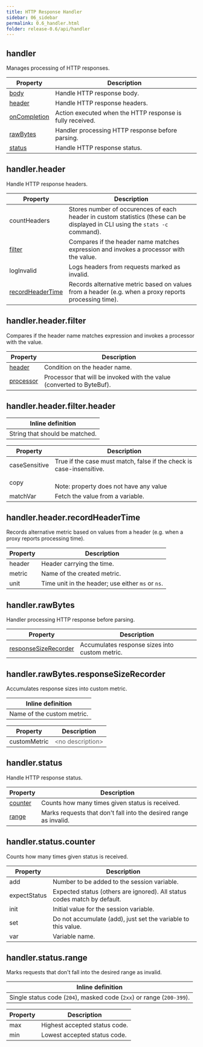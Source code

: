 ```yaml
---
title: HTTP Response Handler
sidebar: 06_sidebar
permalink: 0.6_handler.html
folder: release-0.6/api/handler
---
```


## handler

Manages processing of HTTP responses. 

| Property | Description |
| ------- | -------- |
| [body](0.6_handler_api.html#processors) | Handle HTTP response body.  |
| [header](#handlerheader) | Handle HTTP response headers.  |
| [onCompletion](0.6_handler_api.html#actions) | Action executed when the HTTP response is fully received.  |
| [rawBytes](#handlerrawbytes) | Handler processing HTTP response before parsing.  |
| [status](#handlerstatus) | Handle HTTP response status.  |

## handler.header

Handle HTTP response headers. 

| Property | Description |
| ------- | -------- |
| countHeaders | Stores number of occurences of each header in custom statistics (these can be displayed in CLI using the <code>stats -c</code> command).  |
| [filter](#handlerheaderfilter) | Compares if the header name matches expression and invokes a processor with the value.  |
| logInvalid | Logs headers from requests marked as invalid.  |
| [recordHeaderTime](#handlerheaderrecordheadertime) | Records alternative metric based on values from a header (e.g. when a proxy reports processing time).  |

## handler.header.filter

Compares if the header name matches expression and invokes a processor with the value. 

| Property | Description |
| ------- | -------- |
| [header](#handlerheaderfilterheader) | Condition on the header name.  |
| [processor](0.6_handler_api.html#processors) | Processor that will be invoked with the value (converted to ByteBuf).  |

## handler.header.filter.header


| Inline definition |
| -------- |
| String that should be matched. |

| Property | Description |
| ------- | -------- |
| caseSensitive | True if the case must match, false if the check is case-insensitive.  |
| copy | <br>Note: property does not have any value |
| matchVar | Fetch the value from a variable.  |

## handler.header.recordHeaderTime

Records alternative metric based on values from a header (e.g. when a proxy reports processing time). 

| Property | Description |
| ------- | -------- |
| header | Header carrying the time.  |
| metric | Name of the created metric.  |
| unit | Time unit in the header; use either `ms` or `ns`.  |

## handler.rawBytes

Handler processing HTTP response before parsing. 

| Property | Description |
| ------- | -------- |
| [responseSizeRecorder](#handlerrawbytesresponsesizerecorder) | Accumulates response sizes into custom metric.  |

## handler.rawBytes.responseSizeRecorder

Accumulates response sizes into custom metric. 


| Inline definition |
| -------- |
| Name of the custom metric. |

| Property | Description |
| ------- | -------- |
| customMetric | <font color="#606060">&lt;no description&gt;</font> |

## handler.status

Handle HTTP response status. 

| Property | Description |
| ------- | -------- |
| [counter](#handlerstatuscounter) | Counts how many times given status is received.  |
| [range](#handlerstatusrange) | Marks requests that don't fall into the desired range as invalid.  |

## handler.status.counter

Counts how many times given status is received. 

| Property | Description |
| ------- | -------- |
| add | Number to be added to the session variable.  |
| expectStatus | Expected status (others are ignored). All status codes match by default.  |
| init | Initial value for the session variable.  |
| set | Do not accumulate (add), just set the variable to this value.  |
| var | Variable name.  |

## handler.status.range

Marks requests that don't fall into the desired range as invalid. 


| Inline definition |
| -------- |
| Single status code (<code>204</code>), masked code (<code>2xx</code>) or range (<code>200-399</code>). |

| Property | Description |
| ------- | -------- |
| max | Highest accepted status code.  |
| min | Lowest accepted status code.  |